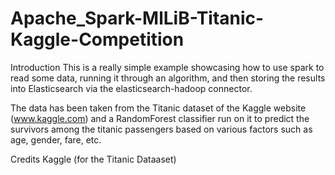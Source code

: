 # Apache_Spark-MlLiB-Titanic-Kaggle-Competition

Introduction
This is a really simple example showcasing how to use spark to read some data, running it through an algorithm, and then storing the results into Elasticsearch via the elasticsearch-hadoop connector.

The data has been taken from the Titanic dataset of the Kaggle website (www.kaggle.com) and a RandomForest classifier run on it to predict the survivors among the titanic passengers based on various factors such as age, gender, fare, etc.

Credits
Kaggle (for the Titanic Dataaset)
